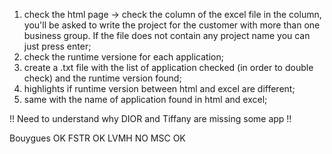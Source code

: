 1. check the html page -> check the column of the excel file in the column, you'll be asked to write the project for the customer with more than one business group.
   If the file does not contain any project name you can just press enter;
2. check the runtime versione for each application;
3. create a .txt file with the list of application checked (in order to double check) and the runtime version found;
4. highlights if runtime version between html and excel are different;
5. same with the name of application found in html and excel;

!! Need to understand why DIOR and Tiffany are missing some app !!

Bouygues OK
FSTR OK
LVMH NO
MSC OK
